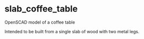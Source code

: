 slab_coffee_table
=================

OpenSCAD model of a coffee table

Intended to be built from a single slab of wood with two metal legs.

